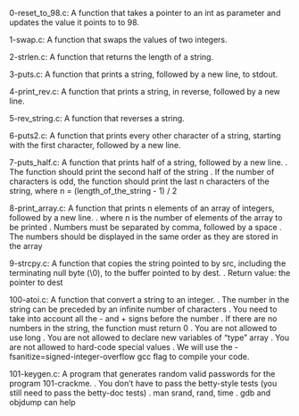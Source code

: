 0-reset_to_98.c: A function that takes a pointer to an int as parameter and updates the value it points to to 98.

1-swap.c: A function that swaps the values of two integers.

2-strlen.c: A function that returns the length of a string.

3-puts.c: A function that prints a string, followed by a new line, to stdout.

4-print_rev.c: A function that prints a string, in reverse, followed by a new line.

5-rev_string.c: A function that reverses a string.

6-puts2.c: A function that prints every other character of a string, starting with the first character, followed by a new line.

7-puts_half.c: A function that prints half of a string, followed by a new line.
	     . The function should print the second half of the string
	     . If the number of characters is odd, the function should print the last n characters of the string, where n = (length_of_the_string - 1) / 2

8-print_array.c: A function that prints n elements of an array of integers, followed by a new line.
               . where n is the number of elements of the array to be printed
	       . Numbers must be separated by comma, followed by a space
	       . The numbers should be displayed in the same order as they are stored in the array

9-strcpy.c: A function that copies the string pointed to by src, including the terminating null byte (\0), to the buffer pointed to by dest.
	  . Return value: the pointer to dest

100-atoi.c: A function that convert a string to an integer.
	  . The number in the string can be preceded by an infinite number of characters
	  . You need to take into account all the - and + signs before the number
	  . If there are no numbers in the string, the function must return 0
	  . You are not allowed to use long
	  . You are not allowed to declare new variables of “type” array
	  . You are not allowed to hard-code special values
	  . We will use the -fsanitize=signed-integer-overflow gcc flag to compile your code.

101-keygen.c: A program that generates random valid passwords for the program 101-crackme.
	    . You don’t have to pass the betty-style tests (you still need to pass the betty-doc tests)
	    . man srand, rand, time
	    . gdb and objdump can help
